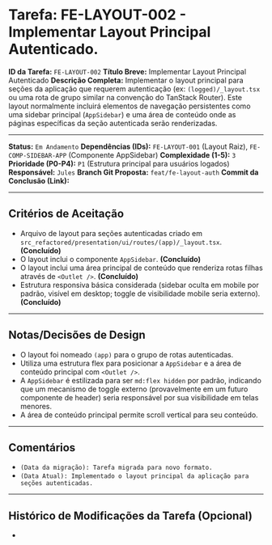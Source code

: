 # Tarefa: FE-LAYOUT-002 - Implementar Layout Principal Autenticado.

**ID da Tarefa:** `FE-LAYOUT-002`
**Título Breve:** Implementar Layout Principal Autenticado
**Descrição Completa:**
Implementar o layout principal para seções da aplicação que requerem autenticação (ex: `(logged)/_layout.tsx` ou uma rota de grupo similar na convenção do TanStack Router). Este layout normalmente incluirá elementos de navegação persistentes como uma sidebar principal (`AppSidebar`) e uma área de conteúdo onde as páginas específicas da seção autenticada serão renderizadas.

---

**Status:** `Em Andamento`
**Dependências (IDs):** `FE-LAYOUT-001` (Layout Raiz), `FE-COMP-SIDEBAR-APP` (Componente AppSidebar)
**Complexidade (1-5):** `3`
**Prioridade (P0-P4):** `P1` (Estrutura principal para usuários logados)
**Responsável:** `Jules`
**Branch Git Proposta:** `feat/fe-layout-auth`
**Commit da Conclusão (Link):**

---

## Critérios de Aceitação
- Arquivo de layout para seções autenticadas criado em `src_refactored/presentation/ui/routes/(app)/_layout.tsx`. **(Concluído)**
- O layout inclui o componente `AppSidebar`. **(Concluído)**
- O layout inclui uma área principal de conteúdo que renderiza rotas filhas através de `<Outlet />`. **(Concluído)**
- Estrutura responsiva básica considerada (sidebar oculta em mobile por padrão, visível em desktop; toggle de visibilidade mobile seria externo). **(Concluído)**

---

## Notas/Decisões de Design
- O layout foi nomeado `(app)` para o grupo de rotas autenticadas.
- Utiliza uma estrutura flex para posicionar a `AppSidebar` e a área de conteúdo principal com `<Outlet />`.
- A `AppSidebar` é estilizada para ser `md:flex hidden` por padrão, indicando que um mecanismo de toggle externo (provavelmente em um futuro componente de header) seria responsável por sua visibilidade em telas menores.
- A área de conteúdo principal permite scroll vertical para seu conteúdo.

---

## Comentários
- `(Data da migração): Tarefa migrada para novo formato.`
- `(Data Atual): Implementado o layout principal da aplicação para seções autenticadas.`

---

## Histórico de Modificações da Tarefa (Opcional)
-
